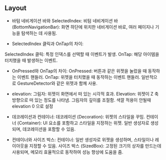 ## Layout

- 바텀 네비게이션 바와 SelectedIndex:
비텀 네비게이션 바 (BottomNavigationBar): 화면 하단에 위치한 네비게이션 바로, 여러 페이지나 기능을 탐색하는 데 사용됨.

- SelectedIndex 클릭과 OnTap의 차이:

SelectedIndex 클릭: 특정 인덱스를 선택할 때 이벤트가 발생.
OnTap: 해당 아이템을 터치했을 때 발생하는 이벤트.

- OnPressed와 OnTap의 차이:
OnPressed: 버튼과 같은 위젯을 눌렀을 때 동작하는 이벤트 핸들러.
OnTap: 위젯을 터치했을 때 동작하는 이벤트 핸들러. 일반적으로 GestureDetector와 같은 위젯과 함께 사용.

- elevation:
그림자: 위젯이 화면에서 떠 있는 시각적 효과.
Elevation: 위젯이 Z 축 방향으로 떠 있는 정도를 나타냄. 그림자의 깊이를 조절함.
색깔 적용이 안될때 elevation 0 으로 설정


- 데코레이션과 컨테이너:
데코레이션 (Decoration): 위젯의 스타일을 꾸밈.
컨테이너 (Container): UI 요소를 포함하고 스타일을 지정하는 위젯. 일반 생성자로 생성되며, 데코레이션을 포함할 수 있음.


- 컨테이너와 사이즈 박스:
컨테이너: 일반 생성자로 위젯을 생성하며, 스타일이나 레이아웃을 지정할 수 있음.
사이즈 박스 (SizedBox): 고정된 크기의 상자를 만드는데 사용되며, 메모리 효율적으로 동작하여 성능 향상에 도움을 줌.
